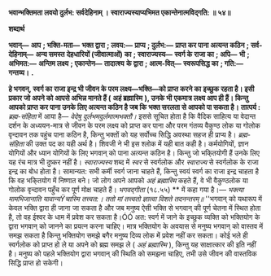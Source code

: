 **भवान्भक्तिमता लवयो दुर्लभ: सर्वदेहिनाम् ।** **स्वाराज्यस्याप्यभिमत एकान्तेनात्मविद्गति: ॥ ५४॥** 

**शब्दार्थ** 

**भवान्—** **आप** **; भक्ति-मता—** **भक्त द्वारा** **; लवय:—** **प्राप्य** **; दुर्लभ:—** **प्राप्त कर पाना अत्यन्त कठिन** **; सर्व-देहिनाम्—** **अन्य समस्त** **देहधारियों (जीवात्माओं) का** **; स्वाराज्यस्य—** **स्वर्ग के राजा का** **; अपि—** **भी** **; अभिमत:—** **अन्तिम लक्ष्य** **; एकान्तेन—** **तादात्श्य** **के द्वारा** **; आत्म-वित्—** **स्वरूपसिद्ध का** **; गति:—** **गन्तव्य।** **.** 

**हे भगवन्, स्वर्ग का राजा इन्द्र भी जीवन के परम लक्ष्य—भक्ति—को प्राप्त करने का** **इच्छुक रहता है। इसी प्रकार जो अपने को आपसे अभिन्न मानते हैं (** **अहं ब्रह्मास्मि** **), उनके भी** **एकमात्र लक्ष्य आप ही हैं। किन्तु आपको प्राप्त कर पाना उनके लिए अत्यन्त कठिन है जब कि** **भक्त सरलता से आपको पा सकता है।** **तात्पर्य :** *ब्रह्म-संहिता* में आया है— *वेदेषु दुर्लभमदुर्लमात्मभक्तौ।* इससे सूचित होता है कि वैदिक साहित्य या वेदान्त दर्शन के अध्ययन-मात्र से जीवन के परम लक्ष्य को प्राप्त कर पाना और परम गंतव्य वैकुण्ठ लोक या गोलोक वृन्दावन तक पहुंच पाना कठिन है, किन्तु भक्तों को यह सर्वोच्च सिद्धि अवस्था सहज ही प्राप्य है। *ब्रह्म-संहिता* की उक्त पद का यही अर्थ है। शिवजी ने भी इस श्लोक में यही बात कही है। कर्मयोगियों, ज्ञान योगियों और ध्यान योगियों के लिए भगवान् को पाना अत्यन्त कठिन है। किन्तु जो भकि्तयोगी हैं उनके लिए यह रंच मात्र भी दुष्कर नहीं है। *स्वाराज्यस्य* शब्द में *स्वर* से स्वर्गलोक और *स्वाराज्य* से स्वर्गलोक के राजा इन्द्र का बोध होता है। सामान्यत: सभी कर्मी स्वर्ग जाना चाहते हैं, किन्तु स्वयं स्वर्ग का राजा इन्द्र चाहता है कि वह भकि्तयोग में निष्णात बने। जो लोग अपने आपको *अहं ब्रह्मास्मि* कहते हैं, वे भी वैकुण्ठलोक या गोलोक वृन्दावन पहुँच कर पूर्ण मोक्ष चाहते हैं। *भगवद्गीता* (१८.५५) ** में कहा गया है।— *भक्त्या मामभिजानाति यावान्यŸचास्मि तत्त्वत:।* *ततो मां तत्त्वतो ज्ञात्वा विशते तदनन्तरम्॥* ''भगवान् को यथारूप में केवल भक्ति द्वारा ही जाना जा सकता है और जब मनुष्य ऐसी भक्ति से भगवान् की पूर्ण चेतना में स्थित होता है, तो वह ईश्वर के धाम में प्रवेश कर सकता है।ÓÓ अत: स्वर्ग में जाने के इच्छुक व्यक्ति को भक्तियोग के द्वारा भगवान् को जानने का प्रयत्न करना चाहिए। मात्र भक्तियोग के अवयास से मनुष्य भगवान् को वास्तव में समझ सकता है किन्तु भक्तियोग समझे बगैर मनुष्य दिव्य लोक में प्रवेश नहीं कर सकता। कोई भले ही स्वर्गलोक को प्राप्त हो ले या अपने को ब्रह्म समझ ले ( *अहं ब्रह्मास्मि* ), किन्तु यह साक्षात्कार की इति नहीं है। मनुष्य को पहले भक्तियोग द्वारा भगवान् की स्थिति को समझना चाहिए, तभी उसे जीवन की वास्तविक सिद्धि प्राप्त हो सकेगी।  